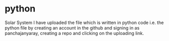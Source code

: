 # python
Solar System
I have uploaded the file which is written in python code i.e. the python file by creating an account in the github and signing in as panchajanyaray, creating a repo and clicking on the uploading link. 
